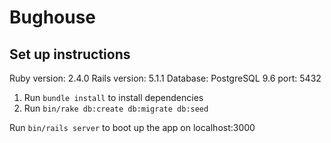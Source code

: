 # Bughouse

## Set up instructions
Ruby version: 2.4.0
Rails version: 5.1.1
Database: PostgreSQL 9.6 port: 5432

1. Run `bundle install` to install dependencies
2. Run `bin/rake db:create db:migrate db:seed`

Run `bin/rails server` to boot up the app on localhost:3000
